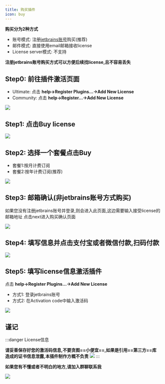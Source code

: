 ```yaml
---
title: 购买插件
icon: buy
---
```


**购买分为2种方式**
* 账号模式: 注册[jetbrains账号](https://account.jetbrains.com/licenses)购买(推荐)
* 邮件模式: 直接使用email邮箱接收license
* License server模式: 不支持

**注册jetbrains账号购买方式可以方便后续找license,且不容易丢失**
## Step0: 前往插件激活页面
* Ultimate: 点击 **help->Register Plugins...->Add New License**
* Community: 点击 **help->Register...->Add New License**


![](../.vuepress/public/img/buy/step0.png)

## Step1: 点击Buy license
![](../.vuepress/public/img/buy/step1.png)

## Step2: 选择一个套餐点击Buy
* 套餐1:按月计费订阅
* 套餐2:按年计费订阅(推荐)

![](../.vuepress/public/img/buy/step2.png)

## Step3: 邮箱确认(非jetbrains账号方式购买)
如果您没有注册jetbrains账号并登录,则会进入此页面,这边需要输入接受license的邮箱地址
点击next进入购买确认页面

![](../.vuepress/public/img/buy/step3.png)

## Step4: 填写信息并点击支付宝或者微信付款,扫码付款

![](../.vuepress/public/img/buy/step4.png)

## Step5: 填写license信息激活插件

点击 **help->Register Plugins...->Add New License**
* 方式1: 登录jetbrains账号
* 方式2: 在Activation code中输入激活码

![](../.vuepress/public/img/buy/step5.png)


## 谨记
:::danger License信息

**请妥善保存好您的激活码信息,不要贪图==小便宜==,如果是引用==第三方==库造成的证书信息泄露,本插件制作方概不负责**
![](../.vuepress/public/img/buy/accountLicense.png)
:::

**如果您有不懂或者不明白的地方,请加入群聊联系我**

![](../.vuepress/public/img/dingding.jpg)